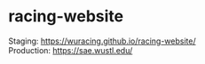 # racing-website

Staging: https://wuracing.github.io/racing-website/   
Production: https://sae.wustl.edu/
